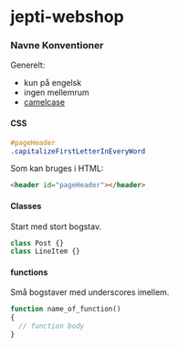 jepti-webshop
=============

### Navne Konventioner

Generelt:
- kun på engelsk
- ingen mellemrum
- [camelcase](http://en.wikipedia.org/wiki/CamelCase)

#### CSS

```css
#pageHeader
.capitalizeFirstLetterInEveryWord
```
Som kan bruges i HTML:
```HTML
<header id="pageHeader"></header>
```

#### Classes

Start med stort bogstav.

```php
class Post {}
class LineItem {}
```

#### functions

Små bogstaver med underscores imellem.

```php
function name_of_function() 
{
  // function body
}
```